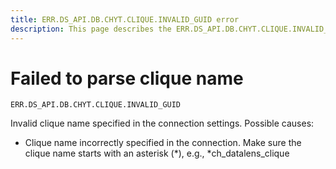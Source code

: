 ```yaml
---
title: ERR.DS_API.DB.CHYT.CLIQUE.INVALID_GUID error
description: This page describes the ERR.DS_API.DB.CHYT.CLIQUE.INVALID_GUID error.
---
```


# Failed to parse clique name

`ERR.DS_API.DB.CHYT.CLIQUE.INVALID_GUID`

Invalid clique name specified in the connection settings. Possible causes:

* Clique name incorrectly specified in the connection. Make sure the clique name starts with an asterisk (*), e.g., *ch_datalens_clique
